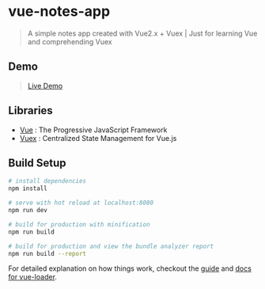 # vue-notes-app

> A simple notes app created with Vue2.x + Vuex | Just for learning Vue and comprehending Vuex

## Demo

> <a href="https://reckfu1.github.io/vue-notes-app">Live Demo</a>

## Libraries

- [Vue](https://vuejs.org/) : The Progressive
JavaScript Framework
- [Vuex](https://vuex.vuejs.org) : Centralized State Management for Vue.js

## Build Setup

``` bash
# install dependencies
npm install

# serve with hot reload at localhost:8080
npm run dev

# build for production with minification
npm run build

# build for production and view the bundle analyzer report
npm run build --report
```

For detailed explanation on how things work, checkout the [guide](http://vuejs-templates.github.io/webpack/) and [docs for vue-loader](http://vuejs.github.io/vue-loader).
